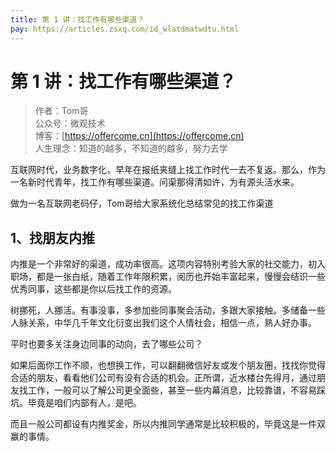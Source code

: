```yaml
---
title: 第 1 讲：找工作有哪些渠道？
pay: https://articles.zsxq.com/id_wlatdmatwdtu.html
---
```


#  第 1 讲：找工作有哪些渠道？

> 作者：Tom哥
> <br/>公众号：微观技术
> <br/> 博客：[https://offercome.cn](https://offercome.cn)
> <br/> 人生理念：知道的越多，不知道的越多，努力去学

互联网时代，业务数字化，早年在报纸夹缝上找工作时代一去不复返。那么，作为一名新时代青年，找工作有哪些渠道。问渠那得清如许，为有源头活水来。

做为一名互联网老码仔，Tom哥给大家系统化总结常见的找工作渠道

## 1、找朋友内推

内推是一个非常好的渠道，成功率很高。这项内容特别考验大家的社交能力，初入职场，都是一张白纸，随着工作年限积累，阅历也开始丰富起来，慢慢会结识一些优秀同事，这些都是你以后找工作的资源。

树挪死，人挪活。有事没事，多参加些同事聚会活动，多跟大家接触。多储备一些人脉关系，中华几千年文化衍变出我们这个人情社会，相信一点，熟人好办事。

平时也要多关注身边同事的动向，去了哪些公司？

如果后面你工作不顺，也想换工作，可以翻翻微信好友或发个朋友圈，找找你觉得合适的朋友，看看他们公司有没有合适的机会。正所谓，近水楼台先得月，通过朋友找工作，一般可以了解公司更全面些，甚至一些内幕消息，比较靠谱，不容易踩坑。毕竟是咱们内部有人，是吧。

而且一般公司都设有内推奖金，所以内推同学通常是比较积极的，毕竟这是一件双赢的事情。